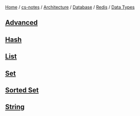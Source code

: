 [Home](https://mengxianbin.github.io) /
[cs-notes](https://mengxianbin.github.io/cs-notes/site) /
[Architecture](https://mengxianbin.github.io/cs-notes/site/Architecture) /
[Database](https://mengxianbin.github.io/cs-notes/site/Architecture/Database) /
[Redis](https://mengxianbin.github.io/cs-notes/site/Architecture/Database/Redis) /
[Data Types](https://mengxianbin.github.io/cs-notes/site/Architecture/Database/Redis/Data%20Types)

## [Advanced](https://mengxianbin.github.io/cs-notes/site/Architecture/Database/Redis/Data%20Types/Advanced/)

## [Hash](https://mengxianbin.github.io/cs-notes/site/Architecture/Database/Redis/Data%20Types/Hash)

## [List](https://mengxianbin.github.io/cs-notes/site/Architecture/Database/Redis/Data%20Types/List)

## [Set](https://mengxianbin.github.io/cs-notes/site/Architecture/Database/Redis/Data%20Types/Set)

## [Sorted Set](https://mengxianbin.github.io/cs-notes/site/Architecture/Database/Redis/Data%20Types/Sorted%20Set)

## [String](https://mengxianbin.github.io/cs-notes/site/Architecture/Database/Redis/Data%20Types/String)
